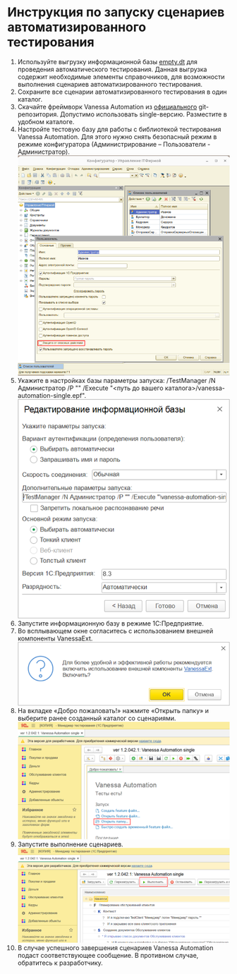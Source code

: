 # Инструкция по запуску сценариев автоматизированного тестирования

1. Используйте выгрузку информационной базы [empty.dt](https://github.com/AlexanderV823/neto_diplom/blob/main/empty.dt) для проведения автоматического тестирования. Данная выгрузка содержит необходимые элементы справочников, для возможности выполнения сценариев автоматизированного тестирования.
2. Сохраните все сценарии автоматизированного тестирования в один каталог.
3. Скачайте фреймворк Vanessa Automation из [официального](https://pr-mex.github.io/vanessa-automation/dev/) git-репозитория. Допустимо использовать single-версию. Разместите в удобном каталоге.
4. Настройте тестовую базу для работы с библиотекой тестирования Vanessa Automation. Для этого нужно снять безопасный режим в режиме конфигуратора (Администрирование – Пользователи - Администратор).
![Рисунок 1](pic1.png)
5. Укажите в настройках базы параметры запуска: /TestManager /N Администратор /P "" /Execute "<путь до вашего каталога>/vanessa-automation-single.epf". 
![Рисунок 2](pic2.png)
6. Запустите информационную базу в режиме 1С:Предприятие.
7. Во всплывающем окне согласитесь с использованием внешней компоненты VanessaExt.
 ![Рисунок 3](pic3.png)  
9. На вкладке «Добро пожаловать!» нажмите «Открыть папку» и выберите ранее созданный каталог со сценариями.
![Рисунок 4](pic4.png)   
10. Запустите выполнение сценариев.
![Рисунок 5](pic5.png)  
11.  В случае успешного завершения сценариев Vanessa Automation подаст соответствующее сообщение. В противном случае, обратитесь к разработчику.